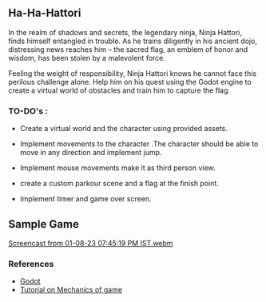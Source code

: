 
## Ha-Ha-Hattori 
In the realm of shadows and secrets, the legendary ninja, Ninja Hattori, finds himself entangled in trouble. As he trains diligently in his ancient dojo, distressing news reaches him – the sacred flag, an emblem of honor and wisdom, has been stolen by a malevolent force.

Feeling the weight of responsibility, Ninja Hattori knows he cannot face this perilous challenge alone. Help him on his quest using the Godot engine to create a virtual world of obstacles and train him to capture the flag.  



### TO-DO's  :
 
- Create a virtual world  and the character using provided assets.

- Implement movements to the character .The character should be able to move in any direction and implement jump.

- Implement mouse movements make it as third person view.

- create a custom parkour scene and a flag at the finish point.

- Implement timer and game over screen. 



## Sample Game
[Screencast from 01-08-23 07:45:19 PM IST.webm](https://github.com/Abhinav-1524/Ha-Ha-Hattori/assets/117539036/24960930-ca74-4106-8879-2a8fdfc60c95)


### References

- [Godot](https://godotengine.org/article/godot-4-0-sets-sail/)
- [Tutorial on Mechanics of game](https://www.gdquest.com/tutorial/godot/learning-paths/getting-started-in-2021/chapter/11.your-first-3d-game/)
